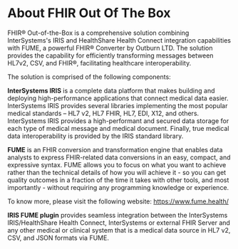 # About FHIR Out Of The Box

FHIR® Out-of-the-Box is a comprehensive solution combining InterSystems's IRIS and  HealthShare Health Connect integration capabilities with FUME, a powerful FHIR® Converter by Outburn LTD. The solution provides the capability for efficiently transforming messages between HL7v2, CSV, and FHIR®, facilitating healthcare interoperability.  

The solution is comprised of the following components: 

**InterSystems IRIS** is a complete data platform that makes building and deploying high-performance applications
that connect medical data easier. InterSystems IRIS provides several libraries implementing the most popular medical standards – HL7 v2, HL7 FHIR, HL7, EDI, X12, and others. 
InterSystems IRIS provides a high-performant and secured data storage for each type of medical message and medical document. 
Finally, true medical data interoperability is provided by the IRIS standard library.

**FUME** is an FHIR conversion and transformation engine that enables data analysts to express FHIR-related data conversions in an easy, 
compact, and expressive syntax. FUME allows you to focus on what you want to achieve rather than the technical details of how 
you will achieve it - so you can get quality outcomes in a fraction of the time it takes with other tools, 
and most importantly - without requiring any programming knowledge or experience. 

To know more, please visit the following website: https://www.fume.health/

**IRIS FUME plugin** provides seamless integration between the InterSystems IRIS/HealthShare Health Connect, InterSystems or external FHIR Server and any other medical or clinical system that is a medical data source in HL7 v2, CSV, and JSON formats via FUME.

